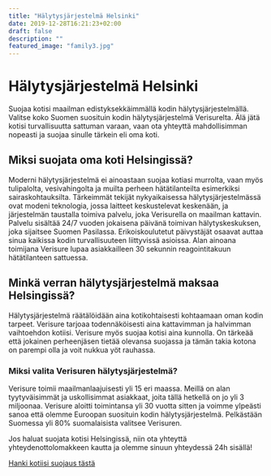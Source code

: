 ```yaml
---
title: "Hälytysjärjestelmä Helsinki"
date: 2019-12-28T16:21:23+02:00
draft: false
description: ""
featured_image: "family3.jpg"
---
```

# Hälytysjärjestelmä Helsinki

Suojaa kotisi maailman edistyksekkäimmällä kodin hälytysjärjestelmällä.
Valitse koko Suomen suosituin kodin hälytysjärjestelmä Verisurelta. 
Älä jätä kotisi turvallisuutta sattuman varaan, vaan ota yhteyttä mahdollisimman nopeasti ja suojaa sinulle tärkein eli oma koti.


## Miksi suojata oma koti Helsingissä?

Moderni hälytysjärjestelmä ei ainoastaan suojaa kotiasi murrolta, vaan myös tulipalolta, vesivahingolta ja muilta perheen hätätilanteilta esimerkiksi sairaskohtauksilta.
Tärkeimmät tekijät nykyaikaisessa hälytysjärjestelmässä ovat modeni teknologia, jossa laitteet keskustelevat keskenään, ja järjestelmän taustalla toimiva palvelu, joka Verisurella on maailman kattavin. Palvelu sisältää 24/7 vuoden jokaisena päivänä toimivan hälytyskeskuksen, joka sijaitsee Suomen Pasilassa. Erikoiskoulutetut päivystäjät osaavat auttaa sinua kaikissa kodin turvallisuuteen liittyvissä asioissa. Alan ainoana toimijana Verisure lupaa asiakkailleen 30 sekunnin reagointitakuun hätätilanteen sattuessa.



## Minkä verran hälytysjärjestelmä maksaa Helsingissä? 

Hälytysjärjestelmä räätälöidään aina kotikohtaisesti kohtaamaan oman kodin tarpeet. 
Verisure tarjoaa todennäköisesti aina kattavimman ja halvimman vaihtoehdon kotiisi.
Verisure myös suojaa kotisi aina kunnolla. On tärkeää että jokainen perheenjäsen tietää olevansa suojassa ja tämän takia kotona on parempi olla ja voit nukkua yöt rauhassa.


### Miksi valita Verisuren hälytysjärjestelmä?

Verisure toimii maailmanlaajuisesti yli 15 eri maassa. Meillä on alan tyytyväisimmät ja uskollisimmat asiakkaat, joita tällä hetkellä on jo yli 3 miljoonaa. Verisure aloitti toimintansa yli 30 vuotta sitten ja voimme ylpeästi sanoa että olemme Euroopan suosituin kodin hälytysjärjestelmä. Pelkästään Suomessa yli 80% suomalaisista valitsee Verisuren.

Jos haluat suojata kotisi Helsingissä, niin ota yhteyttä yhteydenottolomakkeen kautta ja olemme sinuun yhteydessä 24h sisällä! 

<div class="button-wrapper">
            <a class="button cta-button" href="/yhteydenotto">Hanki kotiisi suojaus tästä</a>
          </div>